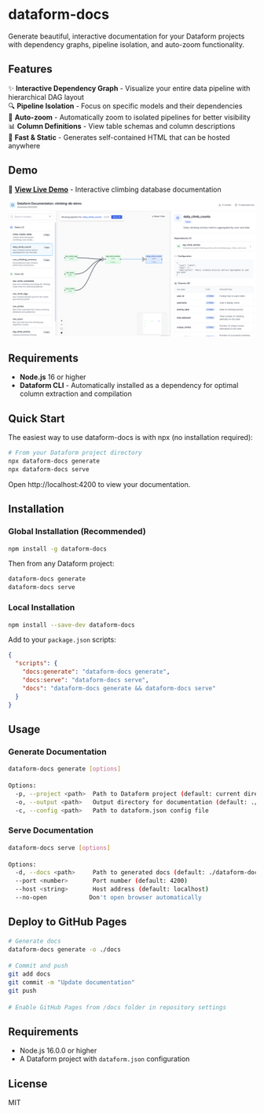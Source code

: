 # dataform-docs

Generate beautiful, interactive documentation for your Dataform projects with dependency graphs, pipeline isolation, and auto-zoom functionality.

## Features

✨ **Interactive Dependency Graph** - Visualize your entire data pipeline with hierarchical DAG layout  
🔍 **Pipeline Isolation** - Focus on specific models and their dependencies  
🎯 **Auto-zoom** - Automatically zoom to isolated pipelines for better visibility  
📊 **Column Definitions** - View table schemas and column descriptions  
🚀 **Fast & Static** - Generates self-contained HTML that can be hosted anywhere

## Demo

🌟 **[View Live Demo](https://jnakagawa.github.io/dataform-climbing-docs/)** - Interactive climbing database documentation

![Demo Screenshot](db_demo.png)


## Requirements

- **Node.js** 16 or higher
- **Dataform CLI** - Automatically installed as a dependency for optimal column extraction and compilation

## Quick Start

The easiest way to use dataform-docs is with npx (no installation required):

```bash
# From your Dataform project directory
npx dataform-docs generate
npx dataform-docs serve
```

Open http://localhost:4200 to view your documentation.

## Installation

### Global Installation (Recommended)

```bash
npm install -g dataform-docs
```

Then from any Dataform project:

```bash
dataform-docs generate
dataform-docs serve
```

### Local Installation

```bash
npm install --save-dev dataform-docs
```

Add to your `package.json` scripts:

```json
{
  "scripts": {
    "docs:generate": "dataform-docs generate",
    "docs:serve": "dataform-docs serve",
    "docs": "dataform-docs generate && dataform-docs serve"
  }
}
```

## Usage

### Generate Documentation

```bash
dataform-docs generate [options]

Options:
  -p, --project <path>  Path to Dataform project (default: current directory)
  -o, --output <path>   Output directory for documentation (default: ./dataform-docs)
  -c, --config <path>   Path to dataform.json config file
```

### Serve Documentation

```bash
dataform-docs serve [options]

Options:
  -d, --docs <path>     Path to generated docs (default: ./dataform-docs)
  --port <number>       Port number (default: 4200)
  --host <string>       Host address (default: localhost)
  --no-open            Don't open browser automatically
```

## Deploy to GitHub Pages

```bash
# Generate docs
dataform-docs generate -o ./docs

# Commit and push
git add docs
git commit -m "Update documentation"
git push

# Enable GitHub Pages from /docs folder in repository settings
```

## Requirements

- Node.js 16.0.0 or higher
- A Dataform project with `dataform.json` configuration

## License

MIT
